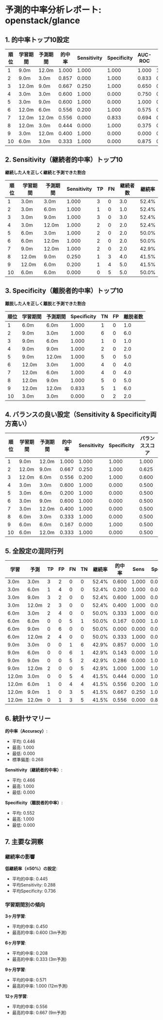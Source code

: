 # 予測的中率分析レポート: openstack/glance

## 1. 的中率トップ10設定

| 順位 | 学習期間 | 予測期間 | 的中率 | Sensitivity | Specificity | AUC-ROC | F1 |
|-----|---------|---------|--------|-------------|-------------|---------|----|
| 1 | 9.0m | 12.0m | 1.000 | 1.000 | 1.000 | 1.000 | 1.000 |
| 2 | 9.0m | 3.0m | 0.857 | 0.000 | 1.000 | 0.833 | 0.000 |
| 3 | 12.0m | 9.0m | 0.667 | 0.250 | 1.000 | 0.650 | 0.400 |
| 4 | 3.0m | 3.0m | 0.600 | 1.000 | 0.000 | 0.750 | 0.750 |
| 5 | 3.0m | 9.0m | 0.600 | 1.000 | 0.000 | 1.000 | 0.750 |
| 6 | 12.0m | 6.0m | 0.556 | 0.200 | 1.000 | 0.575 | 0.333 |
| 7 | 12.0m | 12.0m | 0.556 | 0.000 | 0.833 | 0.694 | 0.000 |
| 8 | 12.0m | 3.0m | 0.444 | 0.000 | 1.000 | 0.375 | 0.000 |
| 9 | 3.0m | 12.0m | 0.400 | 1.000 | 0.000 | 0.000 | 0.571 |
| 10 | 6.0m | 3.0m | 0.333 | 1.000 | 0.000 | 0.875 | 0.500 |

## 2. Sensitivity（継続者的中率）トップ10

**継続した人を正しく継続と予測できた割合**

| 順位 | 学習期間 | 予測期間 | Sensitivity | TP | FN | 継続者数 | 継続率 |
|-----|---------|---------|-------------|----|----|---------|--------|
| 1 | 3.0m | 3.0m | 1.000 | 3 | 0 | 3.0 | 52.4% |
| 2 | 3.0m | 6.0m | 1.000 | 1 | 0 | 1.0 | 52.4% |
| 3 | 3.0m | 9.0m | 1.000 | 3 | 0 | 3.0 | 52.4% |
| 4 | 3.0m | 12.0m | 1.000 | 2 | 0 | 2.0 | 52.4% |
| 5 | 6.0m | 3.0m | 1.000 | 2 | 0 | 2.0 | 50.0% |
| 6 | 6.0m | 12.0m | 1.000 | 2 | 0 | 2.0 | 50.0% |
| 7 | 9.0m | 12.0m | 1.000 | 2 | 0 | 2.0 | 42.9% |
| 8 | 12.0m | 9.0m | 0.250 | 1 | 3 | 4.0 | 41.5% |
| 9 | 12.0m | 6.0m | 0.200 | 1 | 4 | 5.0 | 41.5% |
| 10 | 6.0m | 6.0m | 0.000 | 0 | 5 | 5.0 | 50.0% |

## 3. Specificity（離脱者的中率）トップ10

**離脱した人を正しく離脱と予測できた割合**

| 順位 | 学習期間 | 予測期間 | Specificity | TN | FP | 離脱者数 |
|-----|---------|---------|-------------|----|----|--------|
| 1 | 6.0m | 6.0m | 1.000 | 1 | 0 | 1.0 |
| 2 | 9.0m | 3.0m | 1.000 | 6 | 0 | 6.0 |
| 3 | 9.0m | 6.0m | 1.000 | 1 | 0 | 1.0 |
| 4 | 9.0m | 9.0m | 1.000 | 2 | 0 | 2.0 |
| 5 | 9.0m | 12.0m | 1.000 | 5 | 0 | 5.0 |
| 6 | 12.0m | 3.0m | 1.000 | 4 | 0 | 4.0 |
| 7 | 12.0m | 6.0m | 1.000 | 4 | 0 | 4.0 |
| 8 | 12.0m | 9.0m | 1.000 | 5 | 0 | 5.0 |
| 9 | 12.0m | 12.0m | 0.833 | 5 | 1 | 6.0 |
| 10 | 3.0m | 3.0m | 0.000 | 0 | 2 | 2.0 |

## 4. バランスの良い設定（Sensitivity & Specificity両方高い）

| 順位 | 学習期間 | 予測期間 | 的中率 | Sensitivity | Specificity | バランススコア |
|-----|---------|---------|--------|-------------|-------------|-------------|
| 1 | 9.0m | 12.0m | 1.000 | 1.000 | 1.000 | 1.000 |
| 2 | 12.0m | 9.0m | 0.667 | 0.250 | 1.000 | 0.625 |
| 3 | 12.0m | 6.0m | 0.556 | 0.200 | 1.000 | 0.600 |
| 4 | 3.0m | 3.0m | 0.600 | 1.000 | 0.000 | 0.500 |
| 5 | 3.0m | 6.0m | 0.200 | 1.000 | 0.000 | 0.500 |
| 6 | 3.0m | 9.0m | 0.600 | 1.000 | 0.000 | 0.500 |
| 7 | 3.0m | 12.0m | 0.400 | 1.000 | 0.000 | 0.500 |
| 8 | 6.0m | 3.0m | 0.333 | 1.000 | 0.000 | 0.500 |
| 9 | 6.0m | 6.0m | 0.167 | 0.000 | 1.000 | 0.500 |
| 10 | 6.0m | 12.0m | 0.333 | 1.000 | 0.000 | 0.500 |

## 5. 全設定の混同行列

| 学習 | 予測 | TP | FP | FN | TN | 継続率 | 的中率 | Sens | Spec |
|-----|-----|----|----|----|----|--------|--------|------|------|
| 3.0m | 3.0m | 3 | 2 | 0 | 0 | 52.4% | 0.600 | 1.000 | 0.000 |
| 3.0m | 6.0m | 1 | 4 | 0 | 0 | 52.4% | 0.200 | 1.000 | 0.000 |
| 3.0m | 9.0m | 3 | 2 | 0 | 0 | 52.4% | 0.600 | 1.000 | 0.000 |
| 3.0m | 12.0m | 2 | 3 | 0 | 0 | 52.4% | 0.400 | 1.000 | 0.000 |
| 6.0m | 3.0m | 2 | 4 | 0 | 0 | 50.0% | 0.333 | 1.000 | 0.000 |
| 6.0m | 6.0m | 0 | 0 | 5 | 1 | 50.0% | 0.167 | 0.000 | 1.000 |
| 6.0m | 9.0m | 0 | 6 | 0 | 0 | 50.0% | 0.000 | 0.000 | 0.000 |
| 6.0m | 12.0m | 2 | 4 | 0 | 0 | 50.0% | 0.333 | 1.000 | 0.000 |
| 9.0m | 3.0m | 0 | 0 | 1 | 6 | 42.9% | 0.857 | 0.000 | 1.000 |
| 9.0m | 6.0m | 0 | 0 | 6 | 1 | 42.9% | 0.143 | 0.000 | 1.000 |
| 9.0m | 9.0m | 0 | 0 | 5 | 2 | 42.9% | 0.286 | 0.000 | 1.000 |
| 9.0m | 12.0m | 2 | 0 | 0 | 5 | 42.9% | 1.000 | 1.000 | 1.000 |
| 12.0m | 3.0m | 0 | 0 | 5 | 4 | 41.5% | 0.444 | 0.000 | 1.000 |
| 12.0m | 6.0m | 1 | 0 | 4 | 4 | 41.5% | 0.556 | 0.200 | 1.000 |
| 12.0m | 9.0m | 1 | 0 | 3 | 5 | 41.5% | 0.667 | 0.250 | 1.000 |
| 12.0m | 12.0m | 0 | 1 | 3 | 5 | 41.5% | 0.556 | 0.000 | 0.833 |

## 6. 統計サマリー

**的中率（Accuracy）**:
- 平均: 0.446
- 最高: 1.000
- 最低: 0.000
- 標準偏差: 0.268

**Sensitivity（継続者的中率）**:
- 平均: 0.466
- 最高: 1.000
- 最低: 0.000

**Specificity（離脱者的中率）**:
- 平均: 0.552
- 最高: 1.000
- 最低: 0.000


## 7. 主要な洞察

### 継続率の影響

**低継続率（≤50%）の設定**:
- 平均的中率: 0.445
- 平均Sensitivity: 0.288
- 平均Specificity: 0.736

### 学習期間別の傾向

**3ヶ月学習**:
- 平均的中率: 0.450
- 最高的中率: 0.600 (3m予測)

**6ヶ月学習**:
- 平均的中率: 0.208
- 最高的中率: 0.333 (3m予測)

**9ヶ月学習**:
- 平均的中率: 0.571
- 最高的中率: 1.000 (12m予測)

**12ヶ月学習**:
- 平均的中率: 0.556
- 最高的中率: 0.667 (9m予測)

